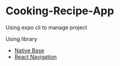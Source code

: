 # Cooking-Recipe-App
Using expo cli to manage project

Using library
  + <a href="https://docs.nativebase.io/" target="_blank">Native Base</a>
  + <a href="https://reactnavigation.org/" target="_blank">React Navigation</a>
